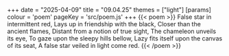 +++
date = "2025-04-09"
title = "09.04.25"
themes = ["light"]
[params]
  colour = 'poem'
  pageKey = 'src/poem.js'
+++
{{< poem >}}
False star in intermittent red,
Lays up in friendship with the black,
Closer than the ancient flames,
Distant from a notion of true sight,
The chameleon unveils its eye,
To gaze upon the sleepy hills bellow,
Lazy fits itself upon the canvas of its seat,
A false star veiled in light come red.
{{< /poem >}}
